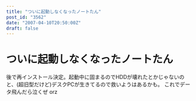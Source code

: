 ```yaml
---
title: "ついに起動しなくなったノートたん"
post_id: "3562"
date: "2007-04-10T20:50:00Z"
draft: false
---
```


# ついに起動しなくなったノートたん

後で再インストール決定。起動中に固まるのでHDDが壊れたとかじゃないのと、(超旧型だけど)デスクPCが生きてるので救いようはあるかも。 これでデータ飛んだら泣くぜ orz
